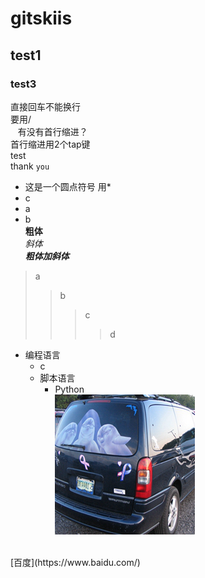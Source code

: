 # gitskiis
## test1
### test3
直接回车不能换行<br>
要用/<br>
    有没有首行缩进？<br>
首行缩进用2个tap键<br>
    test<br>
thank `you`
* 这是一个圆点符号 用*<br>
 * c<br>
  * a<br>
  * b<br>
**粗体**<br>
*斜体*<br>
***粗体加斜体***<br>

>a
>>b
>>>c
>>>>d
* 编程语言
    * c
    * 脚本语言  
        * Python<br>
![image](https://github.com/qiejun/gitskiis/blob/master/images/car_001.png)<br>
<br>
[百度](https://www.baidu.com/)<br>
